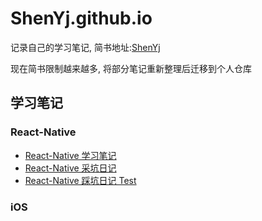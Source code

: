 # ShenYj.github.io

记录自己的学习笔记, 简书地址:[ShenYj](https://www.jianshu.com/u/5ec5747435a2)

现在简书限制越来越多, 将部分笔记重新整理后迁移到个人仓库

## 学习笔记

### React-Native

- [React-Native 学习笔记](https://github.com/ShenYj/ShenYj.github.io/blob/master/markdowns/React-Native/学习笔记/React-Native学习日记.md)
- [React-Native 采坑日记](https://github.com/ShenYj/ShenYj.github.io/blob/master/markdowns/React-Native/踩坑日记/React-Native采坑日记.md)
- [React-Native 踩坑日记 Test](https://github.com/ShenYj/ShenYj.github.io/blob/master/_posts/2020-08-31-React-Native-note-of-step-on-the-pit.md)

### iOS
